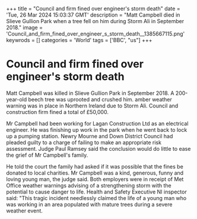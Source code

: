 +++
title = "Council and firm fined over engineer's storm death"
date = 'Tue, 26 Mar 2024 15:03:37 GMT'
description = "Matt Campbell died in Slieve Gullion Park when a tree fell on him during Storm Ali in September 2018."
image = 'Council_and_firm_fined_over_engineer_s_storm_death__1385667115.png'
keywrods =  []
categories = 'World'
tags = ['BBC', "us"]
+++

# Council and firm fined over engineer's storm death

Matt Campbell was killed in Slieve Gullion Park in September 2018.
A 200-year-old beech tree was uprooted and crushed him.
amber weather warning was in place in Northern Ireland due to Storm Ali.
Council and construction firm fined a total of £50,000.

Mr Campbell had been working for Lagan Construction Ltd as an electrical engineer.
He was finishing up work in the park when he went back to lock up a pumping station.
Newry Mourne and Down District Council had pleaded guilty to a charge of failing to make an appropriate risk assessment.
Judge Paul Ramsey said the conclusion would do little to ease the grief of Mr Campbell's family.

He told the court the family had asked if it was possible that the fines be donated to local charities.
Mr Campbell was a kind, generous, funny and loving young man, the judge said.
Both employers were in receipt of Met Office weather warnings advising of a strengthening storm with the potential to cause danger to life.
Health and Safety Executive NI inspector said: <bb>"This tragic incident needlessly claimed the life of a young man who was working in an area populated with mature trees during a severe weather event.


